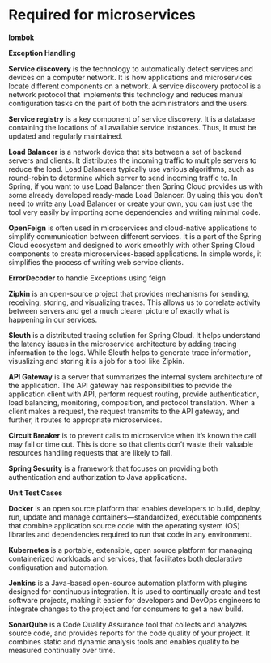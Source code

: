 # Required for microservices

**lombok**

**Exception Handling**

**Service discovery** is the technology to automatically detect services and devices on a computer network. It is how applications and microservices locate different components on a network. A service discovery protocol is a network protocol that implements this technology and reduces manual configuration tasks on the part of both the administrators and the users.

**Service registry** is a key component of service discovery. It is a database containing the locations of all available service instances. Thus, it must be updated and regularly maintained.

**Load Balancer** is a network device that sits between a set of backend servers and clients. It distributes the incoming traffic to multiple servers to reduce the load. Load Balancers typically use various algorithms, such as round-robin to determine which server to send incoming traffic to. In Spring, if you want to use Load Balancer then Spring Cloud provides us with some already developed ready-made Load Balancer. By using this you don’t need to write any Load Balancer or create your own, you can just use the tool very easily by importing some dependencies and writing minimal code.

**OpenFeign** is often used in microservices and cloud-native applications to simplify communication between different services. It is a part of the Spring Cloud ecosystem and designed to work smoothly with other Spring Cloud components to create microservices-based applications. In simple words, it simplifies the process of writing web service clients.

**ErrorDecoder** to handle Exceptions using feign

**Zipkin** is an open-source project that provides mechanisms for sending, receiving, storing, and visualizing traces. This allows us to correlate activity between servers and get a much clearer picture of exactly what is happening in our services.

**Sleuth** is a distributed tracing solution for Spring Cloud. It helps understand the latency issues in the microservice architecture by adding tracing information to the logs. While Sleuth helps to generate trace information, visualizing and storing it is a job for a tool like Zipkin.

**API Gateway** is a server that summarizes the internal system architecture of the application. The API gateway has responsibilities to provide the application client with API, perform request routing, provide authentication, load balancing, monitoring, composition, and protocol translation. When a client makes a request, the request transmits to the API gateway, and further, it routes to appropriate microservices.

**Circuit Breaker** is to prevent calls to microservice when it’s known the call may fail or time out. This is done so that clients don’t waste their valuable resources handling requests that are likely to fail.

**Spring Security** is a framework that focuses on providing both authentication and authorization to Java applications.

**Unit Test Cases**

**Docker** is an open source platform that enables developers to build, deploy, run, update and manage containers—standardized, executable components that combine application source code with the operating system (OS) libraries and dependencies required to run that code in any environment.

**Kubernetes** is a portable, extensible, open source platform for managing containerized workloads and services, that facilitates both declarative configuration and automation.

**Jenkins** is a Java-based open-source automation platform with plugins designed for continuous integration. It is used to continually create and test software projects, making it easier for developers and DevOps engineers to integrate changes to the project and for consumers to get a new build.

**SonarQube** is a Code Quality Assurance tool that collects and analyzes source code, and provides reports for the code quality of your project. It combines static and dynamic analysis tools and enables quality to be measured continually over time.
